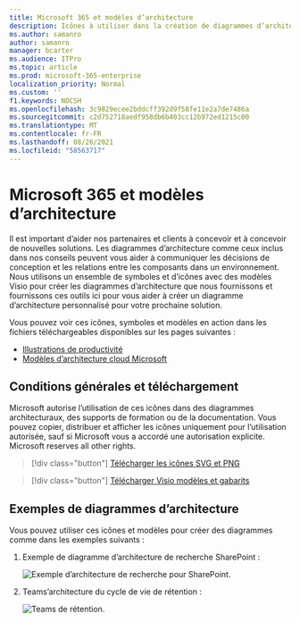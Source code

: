 ```yaml
---
title: Microsoft 365 et modèles d’architecture
description: Icônes à utiliser dans la création de diagrammes d’architecture pour Microsoft 365.
ms.author: samanro
author: samanro
manager: bcarter
ms.audience: ITPro
ms.topic: article
ms.prod: microsoft-365-enterprise
localization_priority: Normal
ms.custom: ''
f1.keywords: NOCSH
ms.openlocfilehash: 3c9829ecee2bddcff392d9f58fe11e2a7de7486a
ms.sourcegitcommit: c2d752718aedf958db6b403cc12b972ed1215c00
ms.translationtype: MT
ms.contentlocale: fr-FR
ms.lasthandoff: 08/26/2021
ms.locfileid: "58563717"
---
```

# <a name="microsoft-365-architecture-icons-and-templates"></a>Microsoft 365 et modèles d’architecture

Il est important d’aider nos partenaires et clients à concevoir et à concevoir de nouvelles solutions. Les diagrammes d’architecture comme ceux inclus dans nos conseils peuvent vous aider à communiquer les décisions de conception et les relations entre les composants dans un environnement. Nous utilisons un ensemble de symboles et d’icônes avec des modèles Visio pour créer les diagrammes d’architecture que nous fournissons et fournissons ces outils ici pour vous aider à créer un diagramme d’architecture personnalisé pour votre prochaine solution.

Vous pouvez voir ces icônes, symboles et modèles en action dans les fichiers téléchargeables disponibles sur les pages suivantes :

- [Illustrations de productivité](productivity-illustrations.md)
- [Modèles d’architecture cloud Microsoft](cloud-architecture-models.md)

## <a name="terms-and-download"></a>Conditions générales et téléchargement

Microsoft autorise l’utilisation de ces icônes dans des diagrammes architecturaux, des supports de formation ou de la documentation. Vous pouvez copier, distribuer et afficher les icônes uniquement pour l’utilisation autorisée, sauf si Microsoft vous a accordé une autorisation explicite. Microsoft reserves all other rights.


 > [!div class="button"]
 > [Télécharger les icônes SVG et PNG](https://go.microsoft.com/fwlink/?linkid=869455)

 > [!div class="button"]
 > [Télécharger Visio modèles et gabarits](https://go.microsoft.com/fwlink/?linkid=2056186)

## <a name="example-architecture-diagrams"></a>Exemples de diagrammes d’architecture

Vous pouvez utiliser ces icônes et modèles pour créer des diagrammes comme dans les exemples suivants :

1. Exemple de diagramme d’architecture de recherche SharePoint :

    ![Exemple d’architecture de recherche pour SharePoint.](../media/configure-search-for-multi-geo-image1-1.png)

2. Teams’architecture du cycle de vie de rétention :

    ![Teams de rétention.](../media/TeamsRetentionLifecycle.png)

